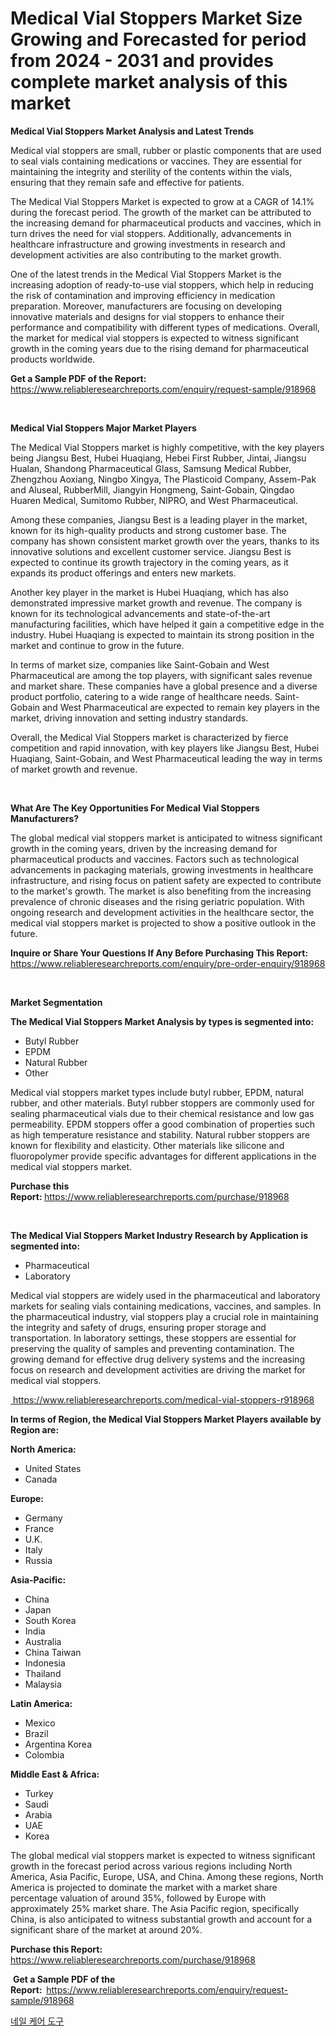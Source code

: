 <p><h1>Medical Vial Stoppers Market Size Growing and Forecasted for period from 2024 - 2031 and provides complete market analysis of this market</h1></p><p><strong>Medical Vial Stoppers Market Analysis and Latest Trends</strong></p>
<p><p>Medical vial stoppers are small, rubber or plastic components that are used to seal vials containing medications or vaccines. They are essential for maintaining the integrity and sterility of the contents within the vials, ensuring that they remain safe and effective for patients.</p><p>The Medical Vial Stoppers Market is expected to grow at a CAGR of 14.1% during the forecast period. The growth of the market can be attributed to the increasing demand for pharmaceutical products and vaccines, which in turn drives the need for vial stoppers. Additionally, advancements in healthcare infrastructure and growing investments in research and development activities are also contributing to the market growth.</p><p>One of the latest trends in the Medical Vial Stoppers Market is the increasing adoption of ready-to-use vial stoppers, which help in reducing the risk of contamination and improving efficiency in medication preparation. Moreover, manufacturers are focusing on developing innovative materials and designs for vial stoppers to enhance their performance and compatibility with different types of medications. Overall, the market for medical vial stoppers is expected to witness significant growth in the coming years due to the rising demand for pharmaceutical products worldwide.</p></p>
<p><strong>Get a Sample PDF of the Report:&nbsp;</strong> <a href="https://www.reliableresearchreports.com/enquiry/request-sample/918968">https://www.reliableresearchreports.com/enquiry/request-sample/918968</a></p>
<p>&nbsp;</p>
<p><strong>Medical Vial Stoppers Major Market Players</strong></p>
<p><p>The Medical Vial Stoppers market is highly competitive, with the key players being Jiangsu Best, Hubei Huaqiang, Hebei First Rubber, Jintai, Jiangsu Hualan, Shandong Pharmaceutical Glass, Samsung Medical Rubber, Zhengzhou Aoxiang, Ningbo Xingya, The Plasticoid Company, Assem-Pak and Aluseal, RubberMill, Jiangyin Hongmeng, Saint-Gobain, Qingdao Huaren Medical, Sumitomo Rubber, NIPRO, and West Pharmaceutical.</p><p>Among these companies, Jiangsu Best is a leading player in the market, known for its high-quality products and strong customer base. The company has shown consistent market growth over the years, thanks to its innovative solutions and excellent customer service. Jiangsu Best is expected to continue its growth trajectory in the coming years, as it expands its product offerings and enters new markets.</p><p>Another key player in the market is Hubei Huaqiang, which has also demonstrated impressive market growth and revenue. The company is known for its technological advancements and state-of-the-art manufacturing facilities, which have helped it gain a competitive edge in the industry. Hubei Huaqiang is expected to maintain its strong position in the market and continue to grow in the future.</p><p>In terms of market size, companies like Saint-Gobain and West Pharmaceutical are among the top players, with significant sales revenue and market share. These companies have a global presence and a diverse product portfolio, catering to a wide range of healthcare needs. Saint-Gobain and West Pharmaceutical are expected to remain key players in the market, driving innovation and setting industry standards.</p><p>Overall, the Medical Vial Stoppers market is characterized by fierce competition and rapid innovation, with key players like Jiangsu Best, Hubei Huaqiang, Saint-Gobain, and West Pharmaceutical leading the way in terms of market growth and revenue.</p></p>
<p>&nbsp;</p>
<p><strong>What Are The Key Opportunities For Medical Vial Stoppers Manufacturers?</strong></p>
<p><p>The global medical vial stoppers market is anticipated to witness significant growth in the coming years, driven by the increasing demand for pharmaceutical products and vaccines. Factors such as technological advancements in packaging materials, growing investments in healthcare infrastructure, and rising focus on patient safety are expected to contribute to the market's growth. The market is also benefiting from the increasing prevalence of chronic diseases and the rising geriatric population. With ongoing research and development activities in the healthcare sector, the medical vial stoppers market is projected to show a positive outlook in the future.</p></p>
<p><strong>Inquire or Share Your Questions If Any Before Purchasing This Report:</strong> <a href="https://www.reliableresearchreports.com/enquiry/pre-order-enquiry/918968">https://www.reliableresearchreports.com/enquiry/pre-order-enquiry/918968</a></p>
<p>&nbsp;</p>
<p><strong>Market Segmentation</strong></p>
<p><strong>The Medical Vial Stoppers Market Analysis by types is segmented into:</strong></p>
<p><ul><li>Butyl Rubber</li><li>EPDM</li><li>Natural Rubber</li><li>Other</li></ul></p>
<p><p>Medical vial stoppers market types include butyl rubber, EPDM, natural rubber, and other materials. Butyl rubber stoppers are commonly used for sealing pharmaceutical vials due to their chemical resistance and low gas permeability. EPDM stoppers offer a good combination of properties such as high temperature resistance and stability. Natural rubber stoppers are known for flexibility and elasticity. Other materials like silicone and fluoropolymer provide specific advantages for different applications in the medical vial stoppers market.</p></p>
<p><strong>Purchase this Report:&nbsp;</strong><a href="https://www.reliableresearchreports.com/purchase/918968">https://www.reliableresearchreports.com/purchase/918968</a></p>
<p>&nbsp;</p>
<p><strong>The Medical Vial Stoppers Market Industry Research by Application is segmented into:</strong></p>
<p><ul><li>Pharmaceutical</li><li>Laboratory</li></ul></p>
<p><p>Medical vial stoppers are widely used in the pharmaceutical and laboratory markets for sealing vials containing medications, vaccines, and samples. In the pharmaceutical industry, vial stoppers play a crucial role in maintaining the integrity and safety of drugs, ensuring proper storage and transportation. In laboratory settings, these stoppers are essential for preserving the quality of samples and preventing contamination. The growing demand for effective drug delivery systems and the increasing focus on research and development activities are driving the market for medical vial stoppers.</p></p>
<p><a href="https://www.reliableresearchreports.com/medical-vial-stoppers-r918968">&nbsp;https://www.reliableresearchreports.com/medical-vial-stoppers-r918968</a></p>
<p><strong>In terms of Region, the Medical Vial Stoppers Market Players available by Region are:</strong></p>
<p>
    <p> <strong> North America: </strong>
        <ul>
            <li>United States</li>
            <li>Canada</li>
        </ul>
        </p> 
    <p> <strong> Europe: </strong>
        <ul>
            <li>Germany</li>
            <li>France</li>
            <li>U.K.</li>
            <li>Italy</li>
            <li>Russia</li>
        </ul>
        </p> 
    <p> <strong> Asia-Pacific: </strong>
        <ul>
            <li>China</li>
            <li>Japan</li>
            <li>South Korea</li>
            <li>India</li>
            <li>Australia</li>
            <li>China Taiwan</li>
            <li>Indonesia</li>
            <li>Thailand</li>
            <li>Malaysia</li>
        </ul>
        </p> 
    <p> <strong> Latin America: </strong>
        <ul>
            <li>Mexico</li>
            <li>Brazil</li>
            <li>Argentina Korea</li>
            <li>Colombia</li>
        </ul>
        </p> 
    <p> <strong> Middle East & Africa: </strong>
        <ul>
            <li>Turkey</li>
            <li>Saudi</li>
            <li>Arabia</li>
            <li>UAE</li>
            <li>Korea</li>
        </ul>
    </p>
    </p>
<p><p>The global medical vial stoppers market is expected to witness significant growth in the forecast period across various regions including North America, Asia Pacific, Europe, USA, and China. Among these regions, North America is projected to dominate the market with a market share percentage valuation of around 35%, followed by Europe with approximately 25% market share. The Asia Pacific region, specifically China, is also anticipated to witness substantial growth and account for a significant share of the market at around 20%.</p></p>
<p><strong>Purchase this Report: </strong><a href="https://www.reliableresearchreports.com/purchase/918968">https://www.reliableresearchreports.com/purchase/918968</a></p>
<p>&nbsp;<strong>Get a Sample PDF of the Report:&nbsp;&nbsp;</strong><a href="https://www.reliableresearchreports.com/enquiry/request-sample/918968">https://www.reliableresearchreports.com/enquiry/request-sample/918968</a></p>
<p><strong></strong></p>
<p><p><a href="https://github.com/joannescott9078/Market-Research-Report-List-2/blob/main/578555439879.md">네일 케어 도구</a></p></p>